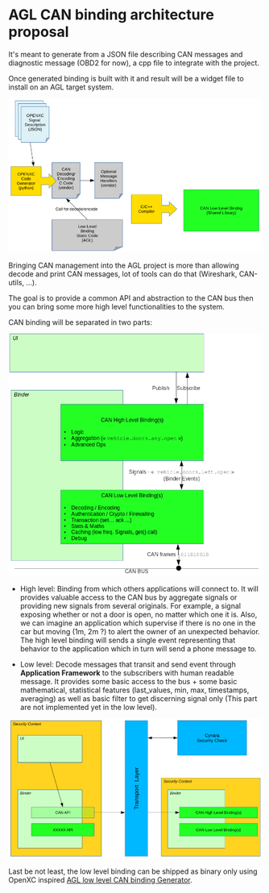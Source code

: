 # AGL CAN binding architecture proposal

It's meant to generate from a JSON file describing CAN messages and diagnostic message \(OBD2 for now\), a cpp file to integrate with the project.

Once generated binding is built with it and result will be a widget file to install on an AGL target system.

![From OpenXC firmware to AGL binding](images/OpenXC_to_AGL.png)

Bringing CAN management into the AGL project is more than allowing decode and print CAN messages, lot of tools can do that (Wireshark, CAN-utils, ...).

The goal is to provide a common API and abstraction to the CAN bus then you can bring some more high level functionalities to the system.

CAN binding will be separated in two parts:

![CAN low and high level bindings mapping](images/CAN_level_mapping.png)

- High level: Binding from which others applications will connect to.
It will provides valuable access to the CAN bus by aggregate signals or providing new signals from several originals. For example, a signal exposing whether or not a door is open, no matter which one it is. Also, we can imagine an application which supervise if there is no one in the car but moving (1m, 2m ?) to alert the owner of an unexpected behavior. The high level binding will sends a single event representing that behavior to the application which in turn will send a phone message to.

- Low level: Decode messages that transit and send event through **Application Framework** to the subscribers with human readable message. It provides some basic access to the bus + some basic mathematical, statistical features (last_values, min, max, timestamps, averaging) as well as basic filter to get discerning signal only (This part are not implemented yet in the low level).


![Communication between CAN bindings and third applications](images/CAN_bindings_communication.png)

Last be not least, the low level binding can be shipped as binary only using OpenXC inspired [AGL low level CAN binding Generator](http://github.com/iotbzh/can-config-generator).
